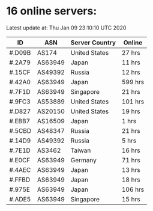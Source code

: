# 16 online servers:

Latest update at: Thu Jan 09 23:10:10 UTC 2020

| ID | ASN | Server Country | Online |
| -- | --- | -------------- | ------ |
| #.D09B | AS174 | United States | 27 hrs |
| #.2A79 | AS63949 | Japan | 11 hrs |
| #.15CF | AS49392 | Russia | 12 hrs |
| #.42A0 | AS63949 | Japan | 599 hrs |
| #.7F1D | AS63949 | Singapore | 21 hrs |
| #.9FC3 | AS53889 | United States | 101 hrs |
| #.D827 | AS20150 | United States | 19 hrs |
| #.EBB7 | AS16509 | Japan | 1 hrs |
| #.5CBD | AS48347 | Russia | 21 hrs |
| #.14D9 | AS49392 | Russia | 5 hrs |
| #.7E1D | AS3462 | Taiwan | 16 hrs |
| #.E0CF | AS63949 | Germany | 71 hrs |
| #.4AEC | AS63949 | Japan | 13 hrs |
| #.FFBD | AS63949 | Japan | 18 hrs |
| #.975E | AS63949 | Japan | 106 hrs |
| #.ADE5 | AS63949 | Singapore | 15 hrs |

